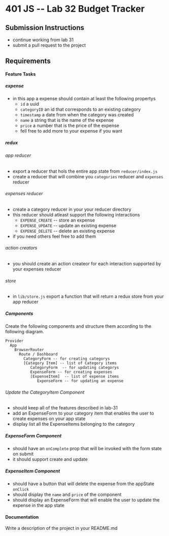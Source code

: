 401 JS --  Lab 32 Budget Tracker
===

## Submission Instructions
  * continue working from lab 31
  * submit a pull request to the project

## Requirements  
#### Feature Tasks 
##### expense
* in this app a expense should contain at least the following propertys
  * `id` a uuid
  * `categoryID` an id that corresponds to an existing category
  * `timestamp` a date from when the category was created
  * `name` a string that is the name of the expense
  * `price` a number that is the price of the expense 
  * fell free to add more to your expense if you want

##### redux
###### app reducer
* export a reducer that hols the entire app state from `reducer/index.js`
* create a reducer that will combine you `categories` reducer and `expenses` reducer

###### expenses reducer
* create a category reducer in your your reducer directory
* this reducer should atleast support the following interactions 
  * `EXPENSE_CREATE` -- store an expense
  * `EXPENSE_UPDATE` -- update an existing expense
  * `EXPENSE_DELETE` -- delete an existing expense
* if you need others feel free to add them

###### action creators
* you should create an action createor for each interaction supported by your expenses reducer

###### store
* in `lib/store.js` export a function  that will return a redux store from your app reducer

##### Components
Create the following components and structure them according to the following diagram.  
``` 
Provider 
  App
    BrowserRouter
      Route / Dashboard
        CategoryForm -- for creating categorys
        [Category Item] -- list of Category items
           CategoryForm  -- for updating categorys
           ExpenseForm -- for creating expenses
           [ExpenseItem]  -- list of expense items
              ExpenseForm -- for updating an expense
```

###### Update the CategoryItem Component
* should keep all of the features described in lab-31
* add an ExpenseForm to your category item that enables the user to create expenses on your app state
* display list all the ExpenseItems belonging to the category

##### ExpenseForm Component 
* should have an `onComplete` prop that will be invoked with the form state on submit
* it should support create and update

##### ExpenseItem Component 
* should have a button that will delete the expense from the appState `onClick`
* should display the `name` and `price` of the component
* should display an ExpenseForm that will enable the user to update the expense in the app state

####  Documentation  
Write a description of the project in your README.md
